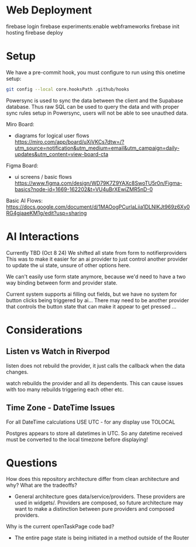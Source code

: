 # Web Deployment 

firebase login 
firebase experiments:enable webframeworks 
firebase init hosting 
firebase deploy 


# Setup 

We have a pre-commit hook, you must configure to run using this onetime setup:
```bash
git config --local core.hooksPath .github/hooks
```






Powersync is used to sync the data between the client and the Supabase database. Thus raw SQL can be used to query the data and with proper sync rules setup in Powersync, users will not be able to see unauthed data. 

Miro Board: 
- diagrams for logical user flows 
https://miro.com/app/board/uXjVKCs7dtw=/?utm_source=notification&utm_medium=email&utm_campaign=daily-updates&utm_content=view-board-cta

Figma Board: 
- ui screens / basic flows 
https://www.figma.com/design/WD79K7Z9YAXc8SwoTU5r0n/Figma-basics?node-id=1669-162202&t=VU4uBrXEwiZMR5nD-0

Basic AI Flows: 
https://docs.google.com/document/d/1MAOogPCurlaLiia1DLNlKJt969z6Xy0RG4gjaaeKM1g/edit?usp=sharing

# AI Interactions

Currently TBD (Oct 8 24) 
We shifted all state from form to notifierproviders 
This was to make it easier for an ai provider to just control another provider to update the ui state, unsure of other options here. 

We can't easily use form state anymore, because we'd need to have a two way binding between form and provider state. 

Current system supports ai filling out fields, but we have no system for button clicks being triggered by ai... 
There may need to be another provider that controls the button state that can make it appear to get pressed ... 

# Considerations

## Listen vs Watch in Riverpod

listen does not rebuild the provider, it just calls the callback when the data changes. 

watch rebuilds the provider and all its dependents. This can cause issues with too many rebuilds triggering each other etc. 

## Time Zone - DateTime Issues 
For all DateTime calculations USE UTC - for any display use TOLOCAL

Postgres appears to store all datetimes in UTC. 
So any datetime received must be converted to the local timezone before displaying! 


# Questions 

How does this repository architecture differ from clean architecture and why? What are the tradeoffs? 

- General architecture goes data/service/providers. These providers are used in widgets/. Providers are composed, so future architecture may want to make a distinction between pure providers and composed providers. 

Why is the current openTaskPage code bad? 

- The entire page state is being initiated in a method outside of the Router

